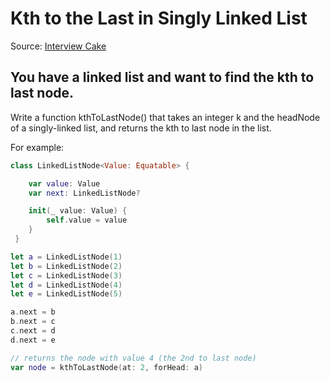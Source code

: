 # Kth to the Last in Singly Linked List
Source: [Interview Cake](https://www.interviewcake.com/question/swift/kth-to-last-node-in-singly-linked-list?course=fc1&section=linked-lists)

## You have a linked list and want to find the kth to last node.

Write a function kthToLastNode() that takes an integer k and the headNode of a singly-linked list, and returns the kth to last node in the list.

For example:
```swift
class LinkedListNode<Value: Equatable> {

    var value: Value
    var next: LinkedListNode?

    init(_ value: Value) {
        self.value = value
    }
 }

let a = LinkedListNode(1)
let b = LinkedListNode(2)
let c = LinkedListNode(3)
let d = LinkedListNode(4)
let e = LinkedListNode(5)

a.next = b
b.next = c
c.next = d
d.next = e

// returns the node with value 4 (the 2nd to last node)
var node = kthToLastNode(at: 2, forHead: a)
```
